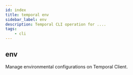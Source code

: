 ```yaml
---
id: index
title: temporal env
sidebar_label: env
description: Temporal CLI operation for ....
tags:
	- cli
---
```


## env

Manage environmental configurations on Temporal Client.

